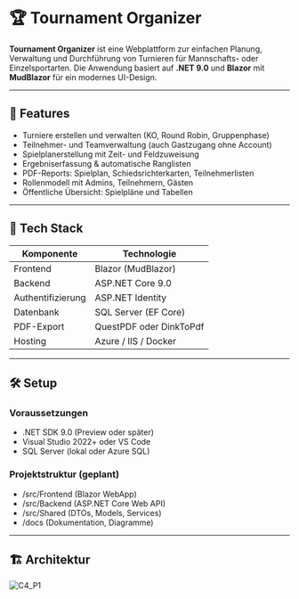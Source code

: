 # 🏆 Tournament Organizer

**Tournament Organizer** ist eine Webplattform zur einfachen Planung, Verwaltung und Durchführung von Turnieren für Mannschafts- oder Einzelsportarten. Die Anwendung basiert auf **.NET 9.0** und **Blazor** mit **MudBlazor** für ein modernes UI-Design.

---

## 🚀 Features

- Turniere erstellen und verwalten (KO, Round Robin, Gruppenphase)
- Teilnehmer- und Teamverwaltung (auch Gastzugang ohne Account)
- Spielplanerstellung mit Zeit- und Feldzuweisung
- Ergebniserfassung & automatische Ranglisten
- PDF-Reports: Spielplan, Schiedsrichterkarten, Teilnehmerlisten
- Rollenmodell mit Admins, Teilnehmern, Gästen
- Öffentliche Übersicht: Spielpläne und Tabellen

---

## 🧱 Tech Stack

| Komponente        | Technologie            |
|-------------------|------------------------|
| Frontend          | Blazor (MudBlazor)     |
| Backend           | ASP.NET Core 9.0       |
| Authentifizierung | ASP.NET Identity       |
| Datenbank         | SQL Server (EF Core)   |
| PDF-Export        | QuestPDF oder DinkToPdf|
| Hosting           | Azure / IIS / Docker   |

---

## 🛠️ Setup

### Voraussetzungen
- .NET SDK 9.0 (Preview oder später)
- Visual Studio 2022+ oder VS Code
- SQL Server (lokal oder Azure SQL)

### Projektstruktur (geplant)
- /src/Frontend  (Blazor WebApp)
- /src/Backend   (ASP.NET Core Web API)
- /src/Shared    (DTOs, Models, Services)
- /docs          (Dokumentation, Diagramme)

---

## 🏗️ Architektur
![C4_P1](https://github.com/user-attachments/assets/5a017239-7a94-44de-bbb9-9b7026c04a75)




